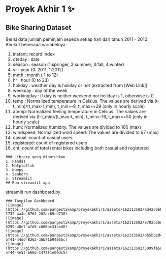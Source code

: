 # Proyek Akhir 1 ✨

## Bike Sharing Dataset
Berisi data jumlah peminjam sepeda setiap hari dari tahun 2011 - 2012. Berikut beberapa variabelnya:
1. instant: record index
2. dteday : date
3. season : season (1:springer, 2:summer, 3:fall, 4:winter)
4. yr : year (0: 2011, 1:2012)
5. mnth : month ( 1 to 12)
6. hr : hour (0 to 23)
7. holiday : weather day is holiday or not (extracted from [Web Link])
8. weekday : day of the week
9. workingday : if day is neither weekend nor holiday is 1, otherwise is 0.
10. temp : Normalized temperature in Celsius. The values are derived via (t-t_min)/(t_max-t_min), t_min=-8, t_max=+39 (only in hourly scale)
11. atemp: Normalized feeling temperature in Celsius. The values are derived via (t-t_min)/(t_max-t_min), t_min=-16, t_max=+50 (only in hourly scale)
12. hum: Normalized humidity. The values are divided to 100 (max)
13. windspeed: Normalized wind speed. The values are divided to 67 (max)
14. casual: count of casual users
15. registered: count of registered users
16. cnt: count of total rental bikes including both casual and registered
```
### Library yang dibutuhkan
1. Pandas
2. Matplotlib
3. Numpy
4. Seaborn
5. Streamlit
## Run streamlit app
```
streamlit run dashboard.py
```
### Tampilan Dashboard
![image](https://github.com/pangestikamp/proyekakhir1/assets/162313682/ad423bb6-1732-4a4a-8761-262ac69cd738)
![image](https://github.com/pangestikamp/proyekakhir1/assets/162313682/e782bc6e-8299-48e7-afd5-c666ac31ce48)
![image](https://github.com/pangestikamp/proyekakhir1/assets/162313682/db5bb2d4-bf41-44dd-8262-36b71b94055c)
![image](https://github.com/pangestikamp/proyekakhir1/assets/162313682/5099fa5d-ef44-4e53-b66d-1472f1e06dc5)




